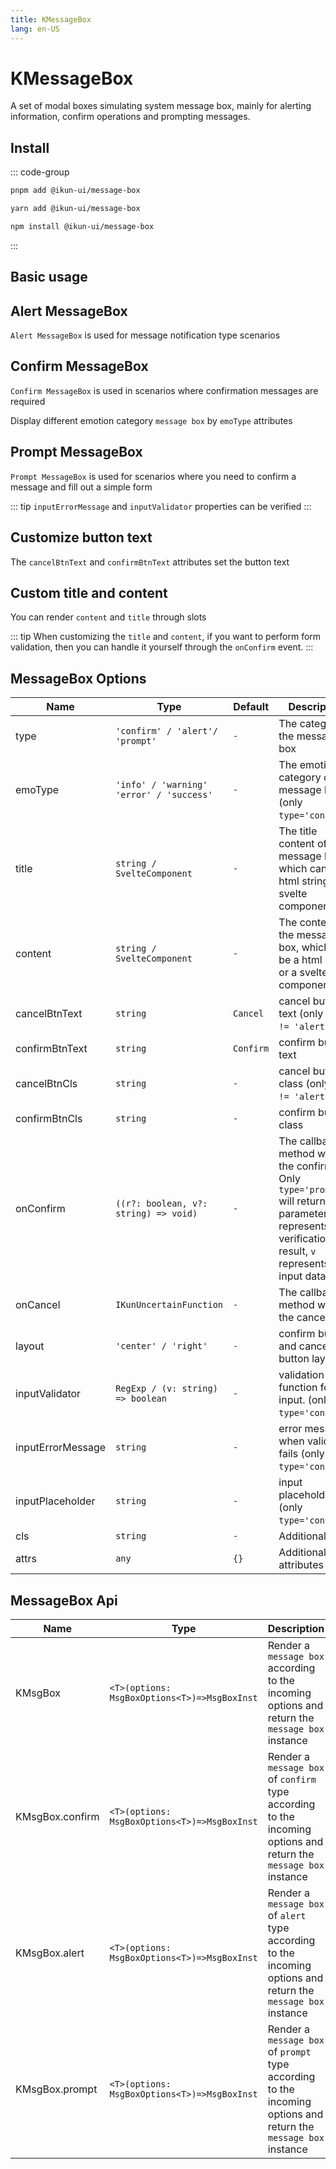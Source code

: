 ```yaml
---
title: KMessageBox
lang: en-US
---
```


# KMessageBox

A set of modal boxes simulating system message box, mainly for alerting information, confirm operations and prompting messages.

## Install

::: code-group

```bash [pnpm]
pnpm add @ikun-ui/message-box
```

```bash [yarn]
yarn add @ikun-ui/message-box
```

```bash [npm]
npm install @ikun-ui/message-box
```

:::

## Basic usage

<demo src="../../../../example/message-box/basic.svelte" github="MessageBox"></demo>

## Alert MessageBox

`Alert MessageBox` is used for message notification type scenarios

<demo src="../../../../example/message-box/alert.svelte" github="MessageBox"></demo>

## Confirm MessageBox

`Confirm MessageBox` is used in scenarios where confirmation messages are required

<demo src="../../../../example/message-box/confirm.svelte" github="MessageBox"></demo>

Display different emotion category `message box` by `emoType` attributes

<demo src="../../../../example/message-box/type.svelte" github="MessageBox"></demo>

## Prompt MessageBox

`Prompt MessageBox` is used for scenarios where you need to confirm a message and fill out a simple form

::: tip
`inputErrorMessage` and `inputValidator` properties can be verified
:::

<demo src="../../../../example/message-box/prompt.svelte" github="MessageBox"></demo>

## Customize button text

The `cancelBtnText` and `confirmBtnText` attributes set the button text

<demo src="../../../../example/message-box/btn-text.svelte" github="MessageBox"></demo>

## Custom title and content

You can render `content` and `title` through slots

::: tip
When customizing the `title` and `content`,
if you want to perform form validation, then you can handle it yourself through the `onConfirm` event.
:::

<demo src="../../../../example/message-box/custom.svelte" github="MessageBox"></demo>

## MessageBox Options

| Name              | Type                                      | Default   | Description                                                                                                                                              |
| ----------------- | ----------------------------------------- | --------- | -------------------------------------------------------------------------------------------------------------------------------------------------------- |
| type              | `'confirm' / 'alert'/ 'prompt'`           | `-`       | The category of the message box                                                                                                                          |
| emoType           | `'info' / 'warning'  'error' / 'success'` | `-`       | The emotion category of the message box (only `type='confirm'`)                                                                                          |
| title             | `string / SvelteComponent`                | `-`       | The title content of the message box, which can be a html string or a svelte component                                                                   |
| content           | `string / SvelteComponent`                | `-`       | The content of the message box, which can be a html string or a svelte component                                                                         |
| cancelBtnText     | `string`                                  | `Cancel`  | cancel button text (only `type != 'alert'`)                                                                                                              |
| confirmBtnText    | `string`                                  | `Confirm` | confirm button text                                                                                                                                      |
| cancelBtnCls      | `string`                                  | `-`       | cancel button class (only `type != 'alert'`)                                                                                                             |
| confirmBtnCls     | `string`                                  | `-`       | confirm button class                                                                                                                                     |
| onConfirm         | `((r?: boolean, v?: string) => void)`     | `-`       | The callback method when the confirm, Only `type='prompt'` will return parameters, 'r' represents the verification result, `v` represents the input data |
| onCancel          | `IKunUncertainFunction`                   | `-`       | The callback method when the cancel                                                                                                                      |
| layout            | `'center' / 'right'`                      | `-`       | confirm button and cancel button layout                                                                                                                  |
| inputValidator    | `RegExp / (v: string) => boolean`         | `-`       | validation function for the input. (only `type='confirm'`)                                                                                               |
| inputErrorMessage | `string`                                  | `-`       | error message when validation fails (only `type='confirm'`)                                                                                              |
| inputPlaceholder  | `string`                                  | `-`       | input placeholder (only `type='confirm'`)                                                                                                                |
| cls               | `string`                                  | `-`       | Additional class                                                                                                                                         |
| attrs             | `any`                                     | `{}`      | Additional attributes                                                                                                                                    |

## MessageBox Api

| Name            | Type                                         | Description                                                                                                      |
| --------------- | -------------------------------------------- | ---------------------------------------------------------------------------------------------------------------- |
| KMsgBox         | `<T>(options: MsgBoxOptions<T>)=>MsgBoxInst` | Render a `message box` according to the incoming options and return the `message box` instance                   |
| KMsgBox.confirm | `<T>(options: MsgBoxOptions<T>)=>MsgBoxInst` | Render a `message box` of `confirm` type according to the incoming options and return the `message box` instance |
| KMsgBox.alert   | `<T>(options: MsgBoxOptions<T>)=>MsgBoxInst` | Render a `message box` of `alert` type according to the incoming options and return the `message box` instance   |
| KMsgBox.prompt  | `<T>(options: MsgBoxOptions<T>)=>MsgBoxInst` | Render a `message box` of `prompt` type according to the incoming options and return the `message box` instance  |
